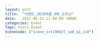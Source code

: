 ```yaml
---
layout: post
title:  "이벤트_2019여름_0화_오프닝"
date:   2021-06-11 11:00:00 +0000
categories: Event
Tags: Story Event
SceneCode: ["scene_evt190627_cp0_q1_s10"]
---
```

